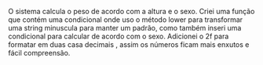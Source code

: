 O sistema calcula o peso de acordo com a altura e o sexo. 
Criei uma função que contém uma condicional onde uso o método lower
para transformar uma string minuscula para manter um padrão,
como também inseri uma condicional para calcular de acordo com o sexo.
Adicionei o 2f para formatar em duas casa decimais , assim os números ficam mais 
enxutos e fácil compreensão.
